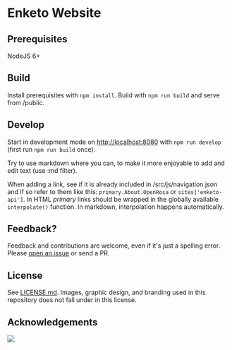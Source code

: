 Enketo Website
================

## Prerequisites

NodeJS 6+

## Build

Install prerequisites with `npm install`. Build with `npm run build` and serve from /public.

## Develop

Start in development mode on [http://localhost:8080](http://localhost:8080) with `npm run develop` (first run `npm run build` once).

Try to use markdown where you can, to make it more enjoyable to add and edit text (use :md filter). 

When adding a link, see if it is already included in /src/js/navigation.json and if so refer to them like this: `primary.About.OpenRosa` or `sites['enketo-api']`. In HTML _primary_ links should be wrapped in the globally available `interpolate()` function. In markdown, interpolation happens automatically.

## Feedback?

Feedback and contributions are welcome, even if it's just a spelling error. Please [open an issue](https://github.com/enketo/enketo-website/issues/new) or send a PR.

## License

See [LICENSE.md](./LICENSE.md). Images, graphic design, and branding used in this repository does not fall under in this license.

## Acknowledgements

<a href="https://www.netlify.com">
  <img src="https://www.netlify.com/img/global/badges/netlify-light.svg">
</a>
